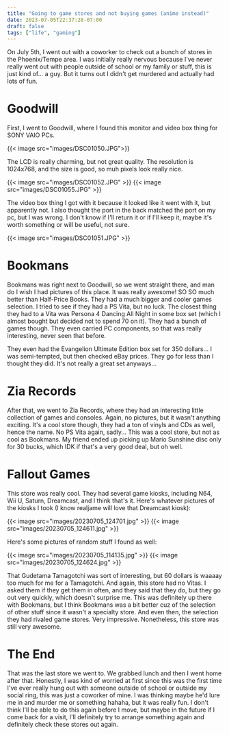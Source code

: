 ```yaml
---
title: "Going to game stores and not buying games (anime instead)"
date: 2023-07-05T22:37:28-07:00
draft: false
tags: ["life", "gaming"]
---
```


On July 5th, I went out with a coworker to check out a bunch of stores in the Phoenix/Tempe area. I was initially really nervous because I've never really went out with people outside of school or my family or stuff, this is just kind of... a guy. But it turns out I didn't get murdered and actually had lots of fun.

# Goodwill
First, I went to Goodwill, where I found this monitor and video box thing for SONY VAIO PCs. 

{{< image src="images/DSC01050.JPG">}}

The LCD is really charming, but not great quality. The resolution is 1024x768, and the size is good, so muh pixels look really nice. 

{{< image src="images/DSC01052.JPG" >}}
{{< image src="images/DSC01055.JPG" >}}

The video box thing I got with it because it looked like it went with it, but apparently not. I also thought the port in the back matched the port on my pc, but I was wrong. I don't know if I'll return it or if I'll keep it, maybe it's worth something or will be useful, not sure.

{{< image src="images/DSC01051.JPG" >}}

# Bookmans

Bookmans was right next to Goodwill, so we went straight there, and man do I wish I had pictures of this place. It was really awesome! SO SO much better than Half-Price Books. They had a much bigger and cooler games selection. I tried to see if they had a PS Vita, but no luck. The closest thing they had to a Vita was Persona 4 Dancing All Night in some box set (which I almost bought but decided not to spend 70 on it). They had a bunch of games though. They even carried PC components, so that was really interesting, never seen that before. 

They even had the Evangelion Ultimate Edition box set for 350 dollars... I was semi-tempted, but then checked eBay prices. They go for less than I thought they did. It's not really a great set anyways...

# Zia Records

After that, we went to Zia Records, where they had an interesting little collection of games and consoles. Again, no pictures, but it wasn't anything exciting. It's a cool store though, they had a ton of vinyls and CDs as well, hence the name. No PS Vita again, sadly... This was a cool store, but not as cool as Bookmans. My friend ended up picking up Mario Sunshine disc only for 30 bucks, which IDK if that's a very good deal, but oh well.

# Fallout Games

This store was really cool. They had several game kiosks, including N64, Wii U, Saturn, Dreamcast, and I think that's it. Here's whatever pictures of the kiosks I took (I know realjame will love that Dreamcast kiosk):

{{< image src="images/20230705_124701.jpg" >}}
{{< image src="images/20230705_124611.jpg" >}}

Here's some pictures of random stuff I found as well:

{{< image src="images/20230705_114135.jpg" >}}
{{< image src="images/20230705_124624.jpg" >}}

That Gudetama Tamagotchi was sort of interesting, but 60 dollars is waaaay too much for me for a Tamagotchi. And again, this store had no Vitas. I asked them if they get them in often, and they said that they do, but they go out very quickly, which doesn't surprise me. This was definitely up there with Bookmans, but I think Bookmans was a bit better cuz of the selection of other stuff since it wasn't a specialty store. And even then, the selection they had rivaled game stores. Very impressive. Nonetheless, this store was still very awesome.

# The End

That was the last store we went to. We grabbed lunch and then I went home after that. Honestly, I was kind of worried at first since this was the first time I've ever really hung out with someone outside of school or outside my social ring, this was just a coworker of mine. I was thinking maybe he'd lure me in and murder me or something hahaha, but it was really fun. I don't think I'll be able to do this again before I move, but maybe in the future if I come back for a visit, I'll definitely try to arrange something again and definitely check these stores out again.